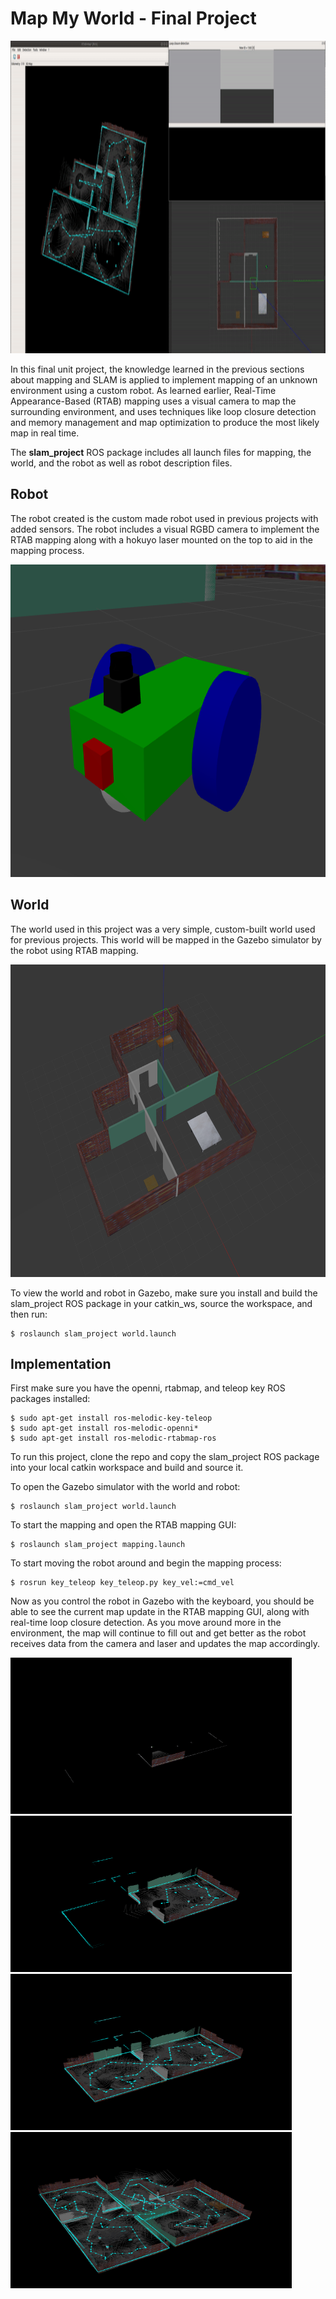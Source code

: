 # Map My World - Final Project

<img src="Videos/rtab_mapping_intro.gif" width="900" height="500">

In this final unit project, the knowledge learned in the previous sections about mapping and SLAM is applied to implement mapping of an unknown environment using a custom robot. As learned earlier, Real-Time Appearance-Based (RTAB) mapping uses a visual camera to map the surrounding environment, and uses techniques like loop closure detection and memory management and map optimization to produce the most likely map in real time.

The __slam_project__ ROS package includes all launch files for mapping, the world, and the robot as well as robot description files.

## Robot

The robot created is the custom made robot used in previous projects with added sensors. The robot includes a visual RGBD camera to implement the RTAB mapping along with a hokuyo laser mounted on the top to aid in the mapping process.

<img src="Images/robot.png" width="900" height="500">

## World

The world used in this project was a very simple, custom-built world used for previous projects. This world will be mapped in the Gazebo simulator by the robot using RTAB mapping.

<img src="Images/world.png" width="900" height="500">

To view the world and robot in Gazebo, make sure you install and build the slam_project ROS package in your catkin_ws, source the workspace, and then run:

```
$ roslaunch slam_project world.launch
```

## Implementation

First make sure you have the openni, rtabmap, and teleop key ROS packages installed:

```
$ sudo apt-get install ros-melodic-key-teleop
$ sudo apt-get install ros-melodic-openni*
$ sudo apt-get install ros-melodic-rtabmap-ros
```

To run this project, clone the repo and copy the slam_project ROS package into your local catkin workspace and build and source it.

To open the Gazebo simulator with the world and robot:

```
$ roslaunch slam_project world.launch
```

To start the mapping and open the RTAB mapping GUI:
```
$ roslaunch slam_project mapping.launch
```

To start moving the robot around and begin the mapping process:
```
$ rosrun key_teleop key_teleop.py key_vel:=cmd_vel
```

Now as you control the robot in Gazebo with the keyboard, you should be able to see the current map update in the RTAB mapping GUI, along with real-time loop closure detection. As you move around more in the environment, the map will continue to fill out and get better as the robot receives data from the camera and laser and updates the map accordingly.

<img src="Images/map1.png" width="450" height="250"><img src="Images/map2.png" width="450" height="250"><img src="Images/map3.png" width="450" height="250"><img src="Images/map4.png" width="450" height="250">


